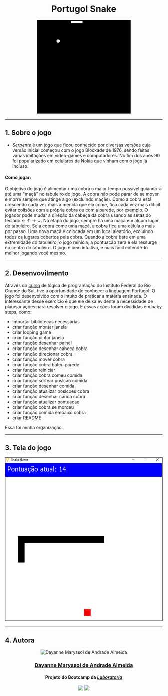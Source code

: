 <div align="center">

# Portugol Snake

<img src="./giphy.gif" />
</div>


***

## 1. Sobre o jogo

- *Serpente* é um jogo que ficou conhecido por diversas versões cuja versão inicial começou com o jogo Blockade de 1976, sendo feitas várias imitações em vídeo-games e computadores. No fim dos anos 90 foi popularizado em celulares da Nokia que vinham com o jogo já incluso.<br>

#### Como jogar:

O objetivo do jogo é alimentar uma cobra o maior tempo possível guiando-a até uma "maçã" no tabuleiro do jogo. A cobra não pode parar de se mover e morre sempre que atinge algo (excluindo maçãs). Como a cobra está crescendo cada vez mais à medida que ela come, fica cada vez mais difícil evitar colisões com a própria cobra ou com a parede, por exemplo. O jogador pode mudar a direção da cabeça da cobra usando as setas do teclado ← ↑ → ↓. Na etapa do jogo, sempre há uma maçã em algum lugar do tabuleiro. Se a cobra come uma maçã, a cobra fica uma célula a mais por passo. Uma nova maçã é colocada em um local aleatório, excluindo todos os lugares cobertos pela cobra. Quando a cobra bate em uma extremidade do tabuleiro, o jogo reinicia, a pontuação zera e ela ressurge no centro do tabuleiro.
O jogo é bem intuitivo, é mais fácil entendê-lo melhor jogando você mesmo. 

---
## 2. Desenvovilmento 

Através do [curso](https://moodle.ifrs.edu.br/mod/page/view.php?id=226771&forceview=1) de lógica de programação do Instituto Federal do Rio Grande do Sul, tive a oportunidade de conhecer a linguagem Portugol. O jogo foi desenvolvido com o intuito de praticar a matéria ensinada. O interessante desse exercício é que ele deixa evidente a necessidade de planejar ações para resolver o jogo. E essas ações foram divididas em baby steps, como: 

- Importar bibliotecas necessárias
- criar função montar janela
- criar looping game
- criar função pintar janela
- criar função desenhar painel
- criar função desenhar cabeca cobra
- criar função direcionar cobra
- criar função mover cobra
- criar função cobra bateu parede
- criar função reiniciar 
- criar função cobra comeu comida
- criar função sortear posicao comida
- criar função desenhar comida
- criar função atualizar posicoes cobra
- criar função desenhar cauda cobra
- criar função atualizar pontuacao
- criar função cobra se mordeu
- criar função comida embaixo cobra
- criar README

Essa foi minha organização.

---

## 3. Tela do jogo

<div align="center">
<img src="./tela-do-jogo.png">
</div>

---

## 4. Autora

<div align= "center">
    <img alt="
Dayanne Maryssol de Andrade Almeida" height="150" src="https://avatars.githubusercontent.com/u/92697749?v=4"> 
  </div>
  <h3 align="center"><a href="https://github.com/Maryssun">Dayanne Maryssol de Andrade Almeida</a></h3>
  <h4 align="center">Projeto do Bootcamp da <em><a href="https://hub.laboratoria.la/br">Laboratoria</a></em></h4>
  <div align="center">
    <a href = "mailto:maryssol.dayanne@gmail.com" target="_blank"><img src="https://img.shields.io/badge/Gmail-D14836?style=for-the-badge&logo=gmail&logoColor=white"></a>
     <a href="https://www.linkedin.com/in/dayannemaryssol/" target="_blank"><img src="https://img.shields.io/badge/-LinkedIn-%230077B5?style=for-the-badge&logo=linkedin&logoColor=white"></a>
  </div>
